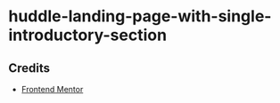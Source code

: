 # huddle-landing-page-with-single-introductory-section

## Credits

- [Frontend Mentor](https://www.frontendmentor.io/challenges/huddle-landing-page-with-a-single-introductory-section-B_2Wvxgi0)
